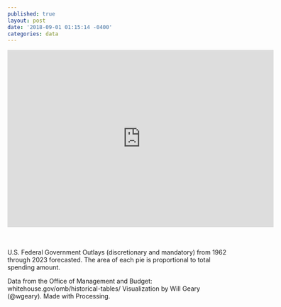 ```yaml
---
published: true
layout: post
date: '2018-09-01 01:15:14 -0400'
categories: data
---
```


<iframe src="https://player.vimeo.com/video/288958060?title=0&byline=0&portrait=0" width="600" height="400" frameborder="0" webkitallowfullscreen mozallowfullscreen allowfullscreen></iframe>

<br><br>
U.S. Federal Government Outlays (discretionary and mandatory) from 1962 through 2023 forecasted. The area of each pie is proportional to total spending amount.

Data from the Office of Management and Budget: whitehouse.gov/omb/historical-tables/
Visualization by Will Geary (@wgeary). Made with Processing.